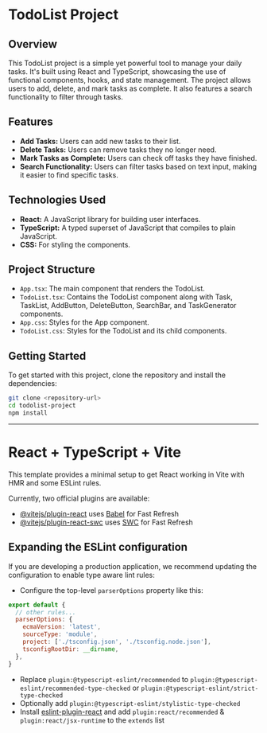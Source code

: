 # TodoList Project

## Overview
This TodoList project is a simple yet powerful tool to manage your daily tasks. It's built using React and TypeScript, showcasing the use of functional components, hooks, and state management. The project allows users to add, delete, and mark tasks as complete. It also features a search functionality to filter through tasks.

## Features
- **Add Tasks:** Users can add new tasks to their list.
- **Delete Tasks:** Users can remove tasks they no longer need.
- **Mark Tasks as Complete:** Users can check off tasks they have finished.
- **Search Functionality:** Users can filter tasks based on text input, making it easier to find specific tasks.

## Technologies Used
- **React:** A JavaScript library for building user interfaces.
- **TypeScript:** A typed superset of JavaScript that compiles to plain JavaScript.
- **CSS:** For styling the components.

## Project Structure
- `App.tsx`: The main component that renders the TodoList.
- `TodoList.tsx`: Contains the TodoList component along with Task, TaskList, AddButton, DeleteButton, SearchBar, and TaskGenerator components.
- `App.css`: Styles for the App component.
- `TodoList.css`: Styles for the TodoList and its child components.

## Getting Started
To get started with this project, clone the repository and install the dependencies:

```bash
git clone <repository-url>
cd todolist-project
npm install
```

--------------
# React + TypeScript + Vite

This template provides a minimal setup to get React working in Vite with HMR and some ESLint rules.

Currently, two official plugins are available:

- [@vitejs/plugin-react](https://github.com/vitejs/vite-plugin-react/blob/main/packages/plugin-react/README.md) uses [Babel](https://babeljs.io/) for Fast Refresh
- [@vitejs/plugin-react-swc](https://github.com/vitejs/vite-plugin-react-swc) uses [SWC](https://swc.rs/) for Fast Refresh

## Expanding the ESLint configuration

If you are developing a production application, we recommend updating the configuration to enable type aware lint rules:

- Configure the top-level `parserOptions` property like this:

```js
export default {
  // other rules...
  parserOptions: {
    ecmaVersion: 'latest',
    sourceType: 'module',
    project: ['./tsconfig.json', './tsconfig.node.json'],
    tsconfigRootDir: __dirname,
  },
}
```

- Replace `plugin:@typescript-eslint/recommended` to `plugin:@typescript-eslint/recommended-type-checked` or `plugin:@typescript-eslint/strict-type-checked`
- Optionally add `plugin:@typescript-eslint/stylistic-type-checked`
- Install [eslint-plugin-react](https://github.com/jsx-eslint/eslint-plugin-react) and add `plugin:react/recommended` & `plugin:react/jsx-runtime` to the `extends` list
